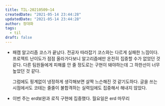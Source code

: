 ```yaml
---
title: TIL-20210509~14
createdDate: "2021-05-14 23:44:28"
updatedDate: "2021-05-14 23:44:28"
author: 정대화
tags:
  - til
draft: false
---
```


- 패캠 알고리즘 코스가 끝났다. 전공자 따라잡기 코스와는 다르게 실패한 느낌이다. 프로젝트 난이도가 점점 올라가다보니 알고리즘에만 온전히 집중할 수가 없었던 것 같다. 다른 팀원들에게 피해를 안 줄 정도로는 구현이 돼야하는데 그 하한선이 너무 높았던 것 같다.

  그럼에도 핑계없이 냉정하게 생각해보면 살짝 느슨해진 것 같기도하다. 글을 쓰는 시점에서도 코테는 줄줄이 불합격하는 실력임에도 집중해서 해내지 않았다.

- 이번 주는 erd보완과 로직 구현에 집중했다. 월요일은 erd 마무리

